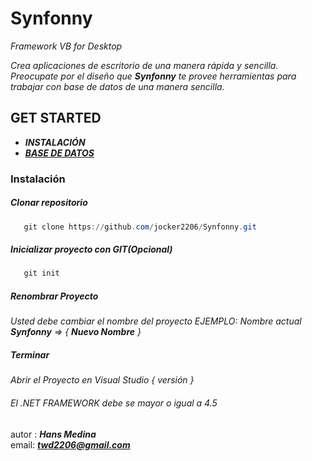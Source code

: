 # Synfonny
*Framework  VB for Desktop*

*Crea aplicaciones de escritorio de una manera rápida y sencilla.
Preocupate por el diseño que **Synfonny** te provee herramientas para 
trabajar con base de datos de una manera sencilla.*


## GET STARTED
  
  - ***INSTALACIÓN***
  - ***[BASE DE DATOS](https://github.com/jocker2206/Synfonny/blob/master/DATABASE.md)***
  
  
 ### Instalación
 
 ##### Clonar repositorio
 ```powershell
    git clone https://github.com/jocker2206/Synfonny.git
 ```
 
 ##### Inicializar proyecto con GIT(Opcional)
 ```powershell
    git init
 ```
 
 ##### Renombrar Proyecto
*Usted debe cambiar el nombre del proyecto EJEMPLO: Nombre actual ***Synfonny*** => { **Nuevo Nombre** }*

 
 ##### Terminar
 *Abrir el Proyecto en Visual Studio { versión }* <br/>
 ###### El   .NET FRAMEWORK debe se mayor o igual a 4.5 
  
  
autor : ***Hans Medina*** <br/>
email: ***twd2206@gmail.com***
